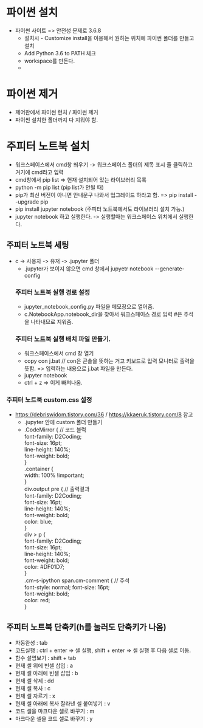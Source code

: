 # 파이썬 설치
- 파이썬 사이트 => 안전성 문제로 3.6.8
  - 설치시 - Customize install을 이용해서 원하는 위치에 파이썬 폴더를 만들고 설치
  - Add Python 3.6 to PATH 체크
  - workspace를 만든다.
  - 
 # 파이썬 제거
- 제어판에서 파이썬 런처 / 파이썬 제거
- 파이썬 설치한 폴더까지 다 지워야 함.
  
# 주피터 노트북 설치
 - 워크스페이스에서 cmd창 띄우기 -> 워크스페이스 폴더의 제목 표시 줄 클릭하고 거기에 cmd라고 입력
 - cmd창에서 pip list => 현재 설치되어 있는 라이브러리 목록
 - python -m pip list (pip list가 안될 때)
 - pip가 최신 버전이 아니면 안내문구 나와서 업그레이드 하라고 함. => pip install --upgrade pip
 - pip install jupyter notebook (주피터 노트북에서도 라이브러리 설치 가능.)
 - jupyter notebook 하고 실행한다. -> 실행할때는 워크스페이스 위치에서 실행한다.
 
 ## 주피터 노트북 세팅
 - c -> 사용자 -> 유저 -> .jupyter 폴더
    - .jupyter가 보이지 않으면 cmd 창에서 jupyetr notebook --generate-config
   ### 주피터 노트북 실행 경로 설정
    - jupyter_notebook_config.py 파일을 메모장으로 열어줌.
    - c.NotebookApp.notebook_dir을 찾아서 워크스페이스 경로 입력 #은 주석을 나타내므로 지워줌.
   ### 주피터 노트북 실행 배치 파일 만들기.
    - 워크스페이스에서 cmd 창 열기
    - copy con j.bat // con은 콘솔을 뜻하는 거고 키보드로 입력 모니터로 출력을 뜻함. => 입력하는 내용으로 j.bat 파일을 만든다.
    - jupyter notebook
    - ctrl + z => 이게 빠져나옴.

  ### 주피터 노트북 custom.css 설정 
  - https://debriswidom.tistory.com/36 / https://kkaeruk.tistory.com/8 참고  
    - .jupyter 안에 custom 폴더 만들기  
    - .CodeMirror { // 코드 블럭   
        font-family: D2Coding;   
        font-size: 16pt;   
        line-height: 140%;   
        font-weight: bold;  
      }  
      .container {   
        width: 100% !important;  
      }  
      div.output pre { // 출력결과  
        font-family: D2Coding;  
        font-size: 16pt;  
        line-height: 140%;   
        font-weight: bold;  
        color: blue;  
      }  
      div > p {  
        font-family: D2Coding;    
        font-size: 16pt;  
        line-height: 140%;   
        font-weight: bold;  
        color: #DF01D7;  
      }  
      .cm-s-ipython span.cm-comment { // 주석  
        font-style: normal; 
        font-size: 16pt;  
        font-weight: bold;  
        color: red;	  
      }  

## 주피터 노트북 단축키(h를 눌러도 단축키가 나옴)
  - 자동완성 : tab
  - 코드실행 : ctrl + enter => 셀 실행, shift + enter => 셀 실행 후 다음 셀로 이동.
  - 함수 설명보기 : shift + tab
  - 현재 셀 위에 빈셀 삽입 : a
  - 현재 셀 아래에 빈셀 삽입 : b
  - 현재 셀 삭제 : dd
  - 현재 셀 복사 : c
  - 현재 셀 자르기 : x
  - 현재 셀 아래에 복사 잘라낸 셀 붙여넣기 : v
  - 코드 셀을 마크다운 셀로 바꾸기 : m
  - 마크다운 셀을 코드 셀로 바꾸기 : y


 
 
